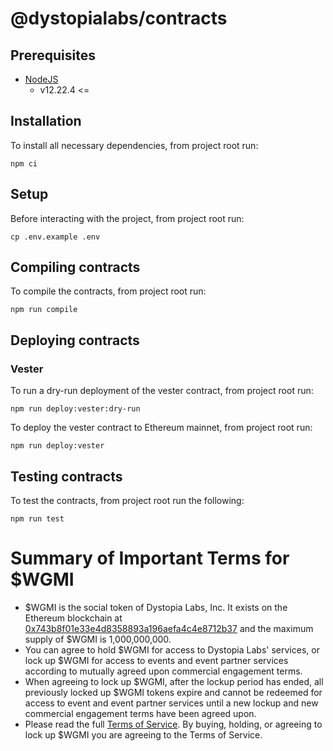 # @dystopialabs/contracts

## Prerequisites

- [NodeJS](https://nodejs.org/en/)
  - v12.22.4 <=

## Installation

To install all necessary dependencies, from project root run:

```shell
npm ci
```

## Setup

Before interacting with the project, from project root run:

```shell
cp .env.example .env
```

## Compiling contracts

To compile the contracts, from project root run:

```shell
npm run compile
```

## Deploying contracts

### Vester

To run a dry-run deployment of the vester contract, from project root run:

```shell
npm run deploy:vester:dry-run
```

To deploy the vester contract to Ethereum mainnet, from project root run:

```shell
npm run deploy:vester
```

## Testing contracts

To test the contracts, from project root run the following:

```shell
npm run test
```

# Summary of Important Terms for $WGMI

- $WGMI is the social token of Dystopia Labs, Inc. It exists on the Ethereum blockchain at [0x743b8f01e33e4d8358893a196aefa4c4e8712b37](https://etherscan.io/address/0x743b8f01e33e4d8358893a196aefa4c4e8712b37) and the maximum supply of $WGMI is 1,000,000,000.
- You can agree to hold $WGMI for access to Dystopia Labs' services, or lock up $WGMI for access to events and event partner services according to mutually agreed upon commercial engagement terms.
- When agreeing to lock up $WGMI, after the lockup period has ended, all previously locked up $WGMI tokens expire and cannot be redeemed for access to event and event partner services until a new lockup and new commercial engagement terms have been agreed upon.
- Please read the full [Terms of Service](/TERMS_OF_SERVICE.md#terms-of-service-for-wgmi). By buying, holding, or agreeing to lock up $WGMI you are agreeing to the Terms of Service.
